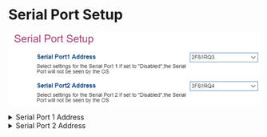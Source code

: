 # Serial Port Setup #

![](./img/thinkcenter_serial_port_setup.png)

<details><summary>Serial Port 1 Address</summary>

Choose or disable interrupt lines for serial port 1.

Options:

1.  **2F8/IRQ3** - Default.
2.  3F8/IRQ4.
3.  Disabled - the serial port will not be available to the OS.

</details>

<details><summary>Serial Port 2 Address</summary>

Choose or disable interrupt lines for serial port 2.

Options:

1.  **2F8/IRQ3** - Default.
2.  3F8/IRQ4.
3.  Disabled - the serial port will not be available to the OS.

</details>